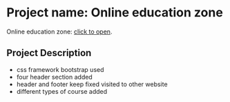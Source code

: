 # Project name: Online education zone

Online education zone: [click to open](https://confident-wright-95411c.netlify.app/).

## Project Description 
- css framework bootstrap used
- four header section added
- header and footer keep fixed visited to other website
- different types of course added






